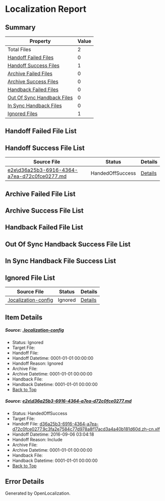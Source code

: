 # <a name='report-top'></a> Localization Report

## Summary
 Property | Value 
 -------- | ----- 
 Total Files | 2
[ Handoff Failed Files ](#handoff-failed-list)| 0
[ Handoff Success Files ](#handoff-success-list)| 1
[ Archive Failed Files ](#archive-failed-list)| 0
[ Archive Success Files ](#archive-success-list)| 0
[ Handback Failed Files ](#handback-failed-list)| 0
[ Out Of Sync Handback Files ](#outofsync-handback-success-list)| 0
[ In Sync Handback Files ](#insync-handback-success-list)| 0
[ Ignored Files ](#ignored-list)| 1

## <a name='handoff-failed-list'></a> Handoff Failed File List

## <a name='handoff-success-list'></a> Handoff Success File List
 Source File | Status | Details 
 ----------- | ------ | ------- 
 [e2e\d36a25b3-6916-4364-a7ea-d72c0fce0277.md](https://github.com/OpenLocalizationTestOrg/ol-test0/blob/6e4b7ea8449d7e5061f467e60a24d425569f25d5/e2e/d36a25b3-6916-4364-a7ea-d72c0fce0277.md) | HandedOffSuccess | [Details](#373eef9fb7f89910cc3d3c65b146a8cc111e45931)

## <a name='archive-failed-list'></a> Archive Failed File List

## <a name='archive-success-list'></a> Archive Success File List

## <a name='handback-failed-list'></a> Handback Failed File List

## <a name='outofsync-handback-success-list'></a> Out Of Sync Handback Success File List

## <a name='insync-handback-success-list'></a> In Sync Handback File Success List

## <a name='ignored-list'></a> Ignored File List
 Source File | Status | Details 
 ----------- | ------ | ------- 
 [.localization-config](https://github.com/OpenLocalizationTestOrg/ol-test0/blob/6e4b7ea8449d7e5061f467e60a24d425569f25d5/.localization-config) | Ignored | [Details](#3d4f252ac210baf56311d7e97dcc2db10974dbd20)

## Item Details
##### <a name='3d4f252ac210baf56311d7e97dcc2db10974dbd20'></a> Source: [.localization-config](https://github.com/OpenLocalizationTestOrg/ol-test0/blob/6e4b7ea8449d7e5061f467e60a24d425569f25d5/.localization-config)
* Status: Ignored
* Target File: 
* Handoff File: 
* Handoff Datetime: 0001-01-01 00:00:00
* Handoff Reason: Ignored
* Archive File: 
* Archive Datetime: 0001-01-01 00:00:00
* Handback File: 
* Handback Datetime: 0001-01-01 00:00:00
* [Back to Top](#report-top)

##### <a name='373eef9fb7f89910cc3d3c65b146a8cc111e45931'></a> Source: [e2e\d36a25b3-6916-4364-a7ea-d72c0fce0277.md](https://github.com/OpenLocalizationTestOrg/ol-test0/blob/6e4b7ea8449d7e5061f467e60a24d425569f25d5/e2e/d36a25b3-6916-4364-a7ea-d72c0fce0277.md)
* Status: HandedOffSuccess
* Target File: 
* Handoff File: [d36a25b3-6916-4364-a7ea-d72c0fce0277.9c3fa2e7584c77d978a8f17acd3a4a40b181d60d.zh-cn.xlf](https://github.com/OpenLocalizationTestOrg/ol-test0-handoff/blob/95edf7a43fcdfdead50dad77eaa6d1450ffd0988/ol-handoff/OpenLocalizationTestOrg/ol-test0-zhcn/ci/ht/d36a25b3-6916-4364-a7ea-d72c0fce0277.9c3fa2e7584c77d978a8f17acd3a4a40b181d60d.zh-cn.xlf)
* Handoff Datetime: 2016-09-06 03:04:18
* Handoff Reason: Include
* Archive File: 
* Archive Datetime: 0001-01-01 00:00:00
* Handback File: 
* Handback Datetime: 0001-01-01 00:00:00
* [Back to Top](#report-top)


## Error Details

Generated by OpenLocalization.
